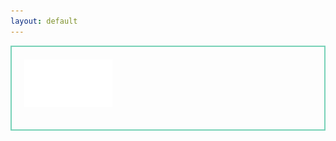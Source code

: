 ```yaml
---
layout: default
---
```


<style>
h1 {
    color:red;
}
img.greeting {
            height: 8vw;
            max-width: 50vw;
            padding-bottom: 10px;
}
.welcome {
            border: 2px solid rgba(121, 210, 184, 1);
            background-image: url('concrete.jpg');
            padding: 20px;
            font-size: 1.5rem;
}
</style>
<div class="welcome">
    <img class="greeting" id="greetingText" src="goodday.png" alt="Good day">
</div>

<script>
        var today = new Date();
        var hour = today.getHours();
        console.log(hour);
        if (hour <= 5) {
            var greeting = "goodnight.png";
        } else if (hour <= 11) {
            var greeting = "goodmorning.png";
        } else if (hour <= 17) {
            var greeting = "goodafternoon.png";
        } else if (hour <= 22) {
            var greeting = "goodevening.png";
        } else {
            var greeting = "goodnight.png";
        }
        document.getElementById('greetingText').src = greeting;
</script>